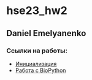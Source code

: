 # hse23_hw2
## Daniel Emelyanenko
### Ссылки на работы:

- [Инициализация](https://colab.research.google.com/drive/1CAwgdEVeRudIWc4ulrsMkpM8cCXjA511?usp=sharing)
- [Работа с BioPython](https://colab.research.google.com/drive/1CAwgdEVeRudIWc4ulrsMkpM8cCXjA511?usp=sharing)
